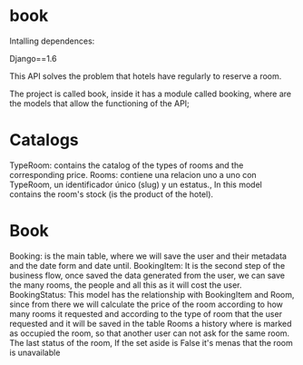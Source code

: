 # book

Intalling dependences:

Django==1.6


This API solves the problem that hotels have regularly to reserve a room.

The project is called book, inside it has a module called booking, where are the models that allow the functioning of the API;

# Catalogs
TypeRoom: contains the catalog of the types of rooms and the corresponding price.
Rooms: contiene una relacion uno a uno con TypeRoom, un identificador único (slug) y un estatus., In this model contains the room's stock (is the product of the hotel).

# Book
Booking: is the main table, where we will save the user and their metadata and the date form and date until.
BookingItem: It is the second step of the business flow, once saved the data generated from the user, we can save the many rooms, the people and all this as it will cost the user.
BookingStatus: This model has the relationship with BookingItem and Room, since from there we will calculate the price of the room according to how many rooms it requested and according to the type of room that the user requested and it will be saved in the table Rooms a history where is marked as occupied the room, so that another user can not ask for the same room. The last status of the room,  If the set aside is False it's menas that the room is unavailable
